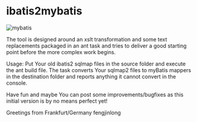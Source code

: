 ﻿ibatis2mybatis
==============

![mybatis](http://mybatis.github.io/images/mybatis-logo.png)

The tool is designed around an xslt transformation and some text replacements packaged in an ant task and tries to deliver a good starting point before the more complex work begins.

Usage:
Put Your old ibatis2 sqlmap files in the source folder and execute the ant build file.
The task converts Your sqlmap2 files to myBatis mappers in the destination folder and reports anything it cannot convert in the console.

Have fun and maybe You can post some improvements/bugfixes as this initial version is by no means perfect yet!

Greetings from Frankfurt/Germany
fengjinlong

